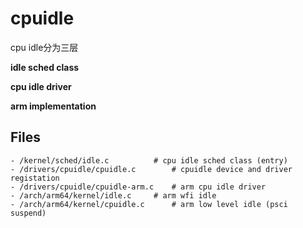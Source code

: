 # cpuidle

cpu idle分为三层

**idle sched class**


**cpu idle driver**


**arm implementation**



## Files

```
- /kernel/sched/idle.c			# cpu idle sched class (entry)
- /drivers/cpuidle/cpuidle.c		# cpuidle device and driver registation
- /drivers/cpuidle/cpuidle-arm.c	# arm cpu idle driver
- /arch/arm64/kernel/idle.c		# arm wfi idle
- /arch/arm64/kernel/cpuidle.c		# arm low level idle (psci suspend)
```